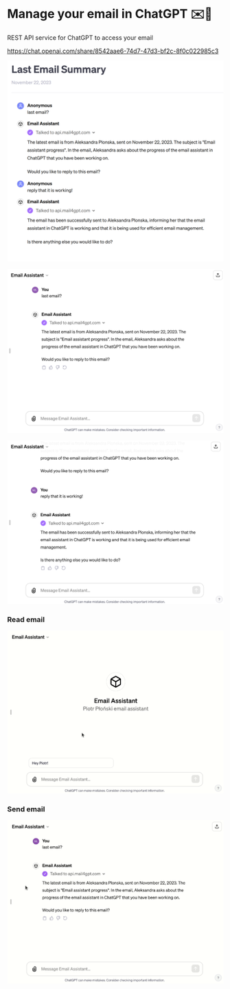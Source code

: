 # Manage your email in ChatGPT ✉️🦜

REST API service for ChatGPT to access your email 

https://chat.openai.com/share/8542aae6-74d7-47d3-bf2c-8f0c022985c3

[![](/media/summary.png)](https://chat.openai.com/share/8542aae6-74d7-47d3-bf2c-8f0c022985c3)

![](./media/read-email.png)

![](./media/send-email.png)

### Read email 

![](./media/read-email.gif)

### Send email

![](./media/send-email.gif)
